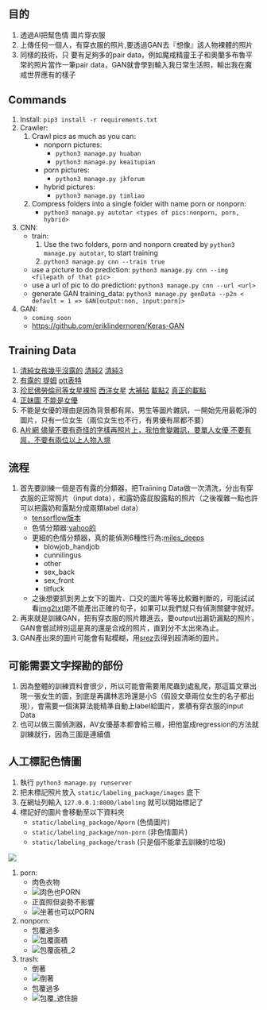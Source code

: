 ## 目的

1. 透過AI把幫色情 圖片穿衣服
2. 上傳任何一個人，有穿衣服的照片,要透過GAN去『想像』該人物裸體的照片
3. 同樣的技術，只 要有足夠多的pair data，例如魔戒精靈王子和奧蘭多布魯平常的照片當作一筆pair data，GAN就會學到輸入我日常生活照，輸出我在魔戒世界應有的樣子

## Commands

1. Install: `pip3 install -r requirements.txt`
2. Crawler:
	1. Crawl pics as much as you can:
		* nonporn pictures:
			* `python3 manage.py huaban`
			* `python3 manage.py keaitupian`
		* porn pictures:
			* `python3 manage.py jkforum`
		* hybrid pictures:
			* `python3 manage.py timliao`
	2. Compress folders into a single folder with name porn or nonporn:
		* `python3 manage.py autotar <types of pics:nonporn, porn, hybrid>`
3. CNN:
	* train: 
		1. Use the two folders, porn and nonporn created by `python3 manage.py autotar`, to start training
		2. `python3 manage.py cnn --train true`
	* use a picture to do prediction: `python3 manage.py cnn --img <filepath of that pic>`
	* use a url of pic to do prediction: `python3 manage.py cnn --url <url>`
	* generate GAN training_data: `python3 manage.py genData --p2n < default = 1 => GAN[output:non, input:porn]>`
4. GAN:
	* `coming soon`
	* <https://github.com/eriklindernoren/Keras-GAN>

## Training Data

1. [清純女孩幾乎沒露的](http://huaban.com/explore/qingchunkeaimeinv/) [清純2](http://www.keaitupian.com/girl/) [清純3](https://www.pakutaso.com/person/woman/index_68.html)
2. [有露的 提姆](http://www.timliao.com/bbs/forumdisplay.php?fid=18) [ptt表特](https://www.ptt.cc/bbs/Beauty/index.html)
1. [珍尼佛勞倫司等女星裸照](https://www.celebjihad.com/category/jennifer-lawrence/) [西洋女星](https://dark.getez.info/158751) [大補貼](http://tw.dufeed.com/article/content_136492.html?is_adult=1) [載點2](https://thefappening.wiki/) [真正的載點](https://kutlime.wordpress.com/fappening-celebrity-photo-foto-download/)
2. [正妹圖 不能是女優](https://www.jkforum.net/forum.php?gid=573)
3. 不能是女優的理由是因為背景都有屌、男生等圖片雜訊，一開始先用最乾淨的圖片，只有一位女生（兩位女生也不行，有男優有屌都不要）
4. [A片網 儘量不要有奇怪的字樣再照片上，我怕會變雜訊，要單人女優 不要有屌，不要有兩位以上人物入境](http://www.dmm.co.jp/digital/videoa/-/detail/=/cid=juy00377/?i3_ref=list&i3_ord=3)

## 流程

1. 首先要訓練一個是否有露的分類器，把Traiining Data做一次清洗，分出有穿衣服的正常照片（input data），和露奶露屁股露點的照片（之後複雜一點也許可以把露奶和露點分成兩類label data）
	* [tensorflow版本](https://github.com/bakwc/PornDetector)
	* 色情分類器:[yahoo的](https://github.com/yahoo/open_nsfw)
	* 更細的色情分類器，真的能偵測6種性行為:[miles_deeps](https://github.com/ryanjay0/miles-deep)
		* blowjob_handjob
		* cunnilingus
		* other
		* sex_back
		* sex_front
		* titfuck
	* 之後想要抓到男上女下的圖片、口交的圖片等等比較難判斷的，可能試試看[img2txt](https://github.com/tensorflow/models/tree/master/research/im2txt)能不能產出正確的句子，如果可以我們就只有偵測關鍵字就好。
2. 再來就是訓練GAN，把有穿衣服的照片餵進去，要output出漏奶漏點的照片，GAN會嘗試辨別這是真的還是合成的照片，直到分不太出來為止。
3. GAN產出來的圖片可能會有點模糊，用[srez](https://github.com/david-gpu/srez)去得到超清晰的圖片。

## 可能需要文字探勘的部份

1. 因為整體的訓練資料會很少，所以可能會需要用爬蟲到處亂爬，那這篇文章出現一張女生的圖，到底是再講林志玲還是小S（假設文章兩位女生的名子都出現），會需要一個演算法能精準自動上label給圖片，累積有穿衣服的input Data
2. 也可以做三圍偵測器，AV女優基本都會給三維，把他當成regression的方法就訓練就行，因為三圍是連續值

## 人工標記色情圖

1. 執行 `python3 manage.py runserver`
2. 把未標記照片放入 `static/labeling_package/images` 底下
3. 在網址列輸入 `127.0.0.1:8000/labeling` 就可以開始標記了
4. 標記好的圖片會移動至以下資料夾
	* `static/labeling_package/Aporn` (色情圖片)
	* `static/labeling_package/non-porn` (非色情圖片)
	* `static/labeling_package/trash`  (只是個不能拿去訓練的垃圾)
   
<img src="https://i.imgur.com/VSblYwi.jpg" />

1. porn:
	* 肉色衣物
	* ![肉色也PORN](gold_standard/PORN_standard/肉色也PORN.jpg)
	* 正面照但姿勢不影響
	* ![坐著也可以PORN](gold_standard/PORN_standard/坐著也可以PORN.jpg)
2. nonporn:
	* 包覆過多
	* ![包覆面積](gold_standard/NONPORN_standard/包覆面積.jpg)
	* ![包覆面積_2](gold_standard/NONPORN_standard/包覆面積_2.jpg)
3. trash:
	* 倒著
	* ![倒著](gold_standard/NONPORN_standard/倒著.jpg)
	* 包覆過多
	* ![包覆_遮住臉](gold_standard/NONPORN_standard/包覆_遮住臉.jpg)